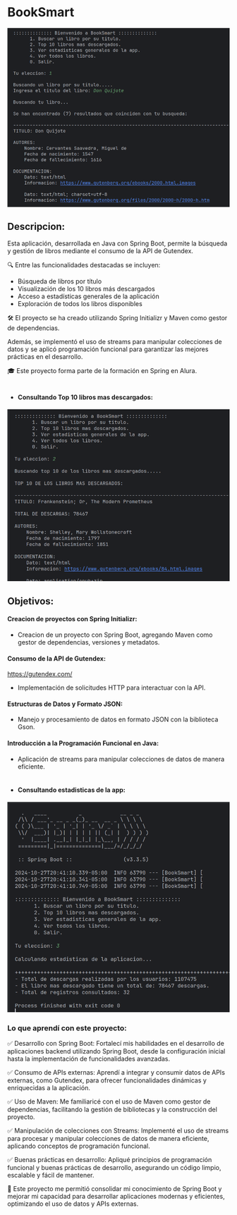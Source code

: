 # BookSmart

![Inicio aplicacion](./imagenes/InicioBookSmart.png)

## Descripcion:
Esta aplicación, desarrollada en Java con Spring Boot, permite 
la búsqueda y gestión de libros mediante el consumo de la API 
de Gutendex.

🔍 Entre las funcionalidades destacadas se incluyen:

- Búsqueda de libros por título
- Visualización de los 10 libros más descargados
- Acceso a estadísticas generales de la aplicación
- Exploración de todos los libros disponibles

🛠️ El proyecto se ha creado utilizando Spring Initializr y Maven 
como gestor de dependencias.

Además, se implementó el uso de streams para manipular colecciones
de datos y se aplicó programación funcional para garantizar las mejores prácticas en el desarrollo.

🎓 Este proyecto forma parte de la formación en Spring en Alura.
<br><br>

- #### Consultando Top 10 libros mas descargados:
![Inicio aplicacion](./imagenes/top10Libros.png)

## Objetivos:

#### Creacion de proyectos con Spring Initializr:
- Creacion de un proyecto con Spring Boot, agregando Maven como gestor de
  dependencias, versiones y metadatos.

#### Consumo de la API de Gutendex:
https://gutendex.com/
- Implementación de solicitudes HTTP para interactuar con la API.

#### Estructuras de Datos y Formato JSON:
- Manejo y procesamiento de datos en formato JSON con la biblioteca Gson.

#### Introducción a la Programación Funcional en Java:
- Aplicación de streams para manipular colecciones de datos de manera eficiente.
<br><br>

- #### Consultando estadisticas de la app:
![Inicio aplicacion](./imagenes/estadisticas.png)

### Lo que aprendí con este proyecto:
✅ Desarrollo con Spring Boot: Fortalecí mis habilidades en el
desarrollo de aplicaciones backend utilizando Spring Boot, desde
la configuración inicial hasta la implementación de funcionalidades
avanzadas.

✅ Consumo de APIs externas: Aprendí a integrar y consumir datos de
APIs externas, como Gutendex, para ofrecer funcionalidades dinámicas
y enriquecidas a la aplicación.

✅ Uso de Maven: Me familiaricé con el uso de Maven como gestor de
dependencias, facilitando la gestión de bibliotecas y la
construcción del proyecto.

✅ Manipulación de colecciones con Streams: Implementé el uso de
streams para procesar y manipular colecciones de datos de manera
eficiente, aplicando conceptos de programación funcional.

✅ Buenas prácticas en desarrollo: Apliqué principios de programación
funcional y buenas prácticas de desarrollo, asegurando un código
limpio, escalable y fácil de mantener.

🎯 Este proyecto me permitió consolidar mi conocimiento de Spring
Boot y mejorar mi capacidad para desarrollar aplicaciones modernas
y eficientes, optimizando el uso de datos y APIs externas.